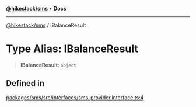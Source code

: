 [**@hikestack/sms**](/official/reference/sms/index.md) • **Docs**

***

[@hikestack/sms](/official/reference/sms/globals.md) / IBalanceResult

# Type Alias: IBalanceResult

> **IBalanceResult**: `object`

## Defined in

[packages/sms/src/interfaces/sms-provider.interface.ts:4](https://github.com/hikestack/hike/blob/f4b2991827d0518d26a98943c6929d7779aa398c/packages/sms/src/interfaces/sms-provider.interface.ts#L4)
